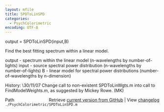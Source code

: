 ```yaml
---
layout: mfile
title: SPDToLinSPD
categories:
  - PsychColorimetric
encoding: UTF-8
---
```


output = SPDToLinSPD(input,B)

Find the best fitting spectrum within a linear model.

output - spectrum within the linear model
 (n-wavelengths by number-of-lights)
input - source spectral power distribution
 (n-wavelengths by number-of-lights)
B - linear model for spectral power distributions
 (number-of-wavelengths by n-dimension)

History:
\30/11/07  Change call to non-existent SPDToLinWgts.m into call to
          FindModelWeights.m, as suggested by Mickey Rowe.         (MK)


<div class="code_header" style="text-align:right;">
  <span style="float:left;">Path&nbsp;&nbsp;</span> <span class="counter">Retrieve <a href=
  "https://raw.github.com/Psychtoolbox-3/Psychtoolbox-3/beta/./PsychColorimetric/SPDToLinSPD.m">current version from GitHub</a> | View <a href=
  "https://github.com/Psychtoolbox-3/Psychtoolbox-3/commits/beta/./PsychColorimetric/SPDToLinSPD.m">changelog</a></span>
</div>
<div class="code">
  <code>./PsychColorimetric/SPDToLinSPD.m</code>
</div>
